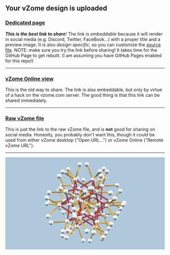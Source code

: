 ## Your vZome design is uploaded

### [Dedicated page][page]

***This is the best link to share***!  The link is *embeddable* because it will render in social media (e.g. Discord, Twitter, FaceBook...) with a proper title and a preview image.  It is also *design-specific*, so you can customize the [source file][source].  NOTE: make sure you try the link before sharing!  It takes time
for the GitHub Page to get rebuilt.  (I am assuming you have GitHub Pages enabled for this repo!)

---
### [vZome Online view][embed]

This is the old way to share.  The link is also embeddable, but only by virtue of a hack on the vzome.com server.  The good thing is that this link
can be shared immediately.

---

### [Raw vZome file][raw]

This is just the link to the raw vZome file, and is **not** good for
sharing on social media.
Honestly, you probably don't want this, though it could be used from either
vZome desktop ("Open URL...") or vZome Online ("Remote vZome URL").

---

![Image](<testPngUpload.png>)


[page]: <https://vorth.github.io/vzome-sharing/2021/10/31/16-30-13-testPngUpload/>
[source]: <https://github.com/vorth/vzome-sharing/blob/main/2021/10/31/16-30-13-testPngUpload/index.md>
[embed]: <https://vzome.com/app/embed.py?url=https://raw.githubusercontent.com/vorth/vzome-sharing/main/2021/10/31/16-30-13-testPngUpload/testPngUpload.vZome>
[raw]: <https://raw.githubusercontent.com/vorth/vzome-sharing/main/2021/10/31/16-30-13-testPngUpload/testPngUpload.vZome>
